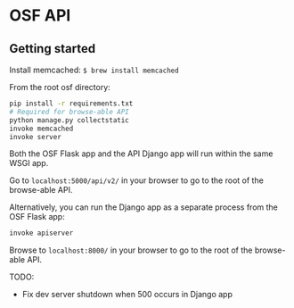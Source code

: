 
# OSF API

## Getting started

Install memcached:
```$ brew install memcached```

From the root osf directory:

```bash
pip install -r requirements.txt
# Required for browse-able API
python manage.py collectstatic
invoke memcached
invoke server
```

Both the OSF Flask app and the API Django app will run within the same WSGI app.

Go to `localhost:5000/api/v2/` in your browser to go to the root of the browse-able API.

Alternatively, you can run the Django app as a separate process from the OSF Flask app:

```bash
invoke apiserver
```

Browse to `localhost:8000/` in your browser to go to the root of the browse-able API.


TODO:

- Fix dev server shutdown when 500 occurs in Django app
